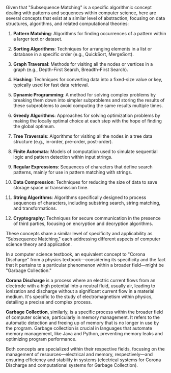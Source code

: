 Given that "Subsequence Matching" is a specific algorithmic concept dealing with patterns and sequences within computer science, here are several concepts that exist at a similar level of abstraction, focusing on data structures, algorithms, and related computational theories:

1. **Pattern Matching**: Algorithms for finding occurrences of a pattern within a larger text or dataset.

2. **Sorting Algorithms**: Techniques for arranging elements in a list or database in a specific order (e.g., QuickSort, MergeSort).

3. **Graph Traversal**: Methods for visiting all the nodes or vertices in a graph (e.g., Depth-First Search, Breadth-First Search).

4. **Hashing**: Techniques for converting data into a fixed-size value or key, typically used for fast data retrieval.

5. **Dynamic Programming**: A method for solving complex problems by breaking them down into simpler subproblems and storing the results of these subproblems to avoid computing the same results multiple times.

6. **Greedy Algorithms**: Approaches for solving optimization problems by making the locally optimal choice at each step with the hope of finding the global optimum.

7. **Tree Traversals**: Algorithms for visiting all the nodes in a tree data structure (e.g., in-order, pre-order, post-order).

8. **Finite Automata**: Models of computation used to simulate sequential logic and pattern detection within input strings.

9. **Regular Expressions**: Sequences of characters that define search patterns, mainly for use in pattern matching with strings.

10. **Data Compression**: Techniques for reducing the size of data to save storage space or transmission time.

11. **String Algorithms**: Algorithms specifically designed to process sequences of characters, including substring search, string matching, and transformations.

12. **Cryptography**: Techniques for secure communication in the presence of third parties, focusing on encryption and decryption algorithms.

These concepts share a similar level of specificity and applicability as "Subsequence Matching," each addressing different aspects of computer science theory and application.

In a computer science textbook, an equivalent concept to "Corona Discharge" from a physics textbook—considering its specificity and the fact that it pertains to a particular phenomenon within a broader field—might be "Garbage Collection."

**Corona Discharge** is a process where an electric current flows from an electrode with a high potential into a neutral fluid, usually air, leading to ionization and discharge without a significant current flow in a material medium. It's specific to the study of electromagnetism within physics, detailing a precise and complex process.

**Garbage Collection**, similarly, is a specific process within the broader field of computer science, particularly in memory management. It refers to the automatic detection and freeing up of memory that is no longer in use by the program. Garbage collection is crucial in languages that automate memory management, like Java and Python, preventing memory leaks and optimizing program performance.

Both concepts are specialized within their respective fields, focusing on the management of resources—electrical and memory, respectively—and ensuring efficiency and stability in systems (electrical systems for Corona Discharge and computational systems for Garbage Collection).

